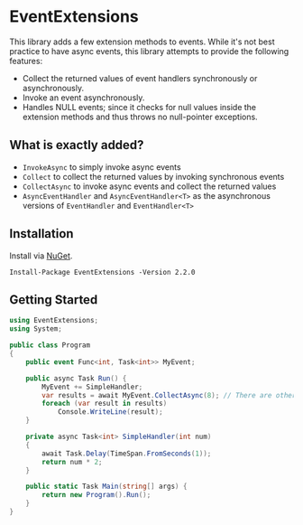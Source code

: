 # EventExtensions
This library adds a few extension methods to events. While it's not best practice to have async events, this library attempts to provide the following features:

- Collect the returned values of event handlers synchronously or asynchronously.
- Invoke an event asynchronously.
- Handles NULL events; since it checks for null values inside the extension methods and thus throws no null-pointer exceptions.

## What is exactly added?
- `InvokeAsync` to simply invoke async events
- `Collect` to collect the returned values by invoking synchronous events
- `CollectAsync` to invoke async events and collect the returned values
- `AsyncEventHandler` and `AsyncEventHandler<T>` as the asynchronous versions of `EventHandler` and `EventHandler<T>`

## Installation
Install via <a href="https://www.nuget.org/packages/EventExtensions/">NuGet</a>.

    Install-Package EventExtensions -Version 2.2.0

## Getting Started

```csharp
using EventExtensions;
using System;

public class Program
{
    public event Func<int, Task<int>> MyEvent;

    public async Task Run() {
        MyEvent += SimpleHandler;
        var results = await MyEvent.CollectAsync(8); // There are other flavors to this method such as 'InvokeAsync'!
        foreach (var result in results)
            Console.WriteLine(result);
    }

    private async Task<int> SimpleHandler(int num)
    {
        await Task.Delay(TimeSpan.FromSeconds(1));
        return num * 2;
    }

    public static Task Main(string[] args) {
        return new Program().Run();
    }
}
```
